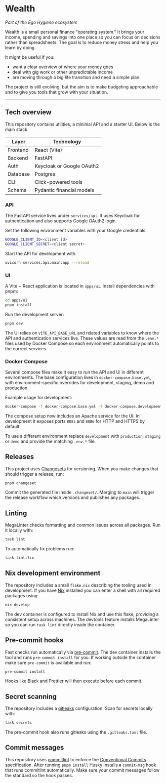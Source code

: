 # Wealth

_Part of the Ego Hygiene ecosystem_

Wealth is a small personal finance "operating system." It brings your income, spending and savings into one place so you can focus on decisions rather than spreadsheets. The goal is to reduce money stress and help you learn by doing.

It might be useful if you:

- want a clear overview of where your money goes
- deal with gig work or other unpredictable income
- are moving through a big life transition and need a simple plan

The project is still evolving, but the aim is to make budgeting approachable and to give you tools that grow with your situation.

---

## Tech overview

This repository contains utilities, a minimal API and a starter UI. Below is the main stack.

| Layer     | Technology                      |
|-----------|---------------------------------|
| Frontend  | React (Vite)                    |
| Backend   | FastAPI                         |
| Auth      | Keycloak or Google OAuth2       |
| Database  | Postgres                        |
| CLI       | Click-powered tools             |
| Schema    | Pydantic financial models       |

### API

The FastAPI service lives under `services/api`. It uses Keycloak for authentication and also supports Google OAuth2 login.

Set the following environment variables with your Google credentials:

```bash
GOOGLE_CLIENT_ID=<client id>
GOOGLE_CLIENT_SECRET=<client secret>
```

Start the API for development with:

```bash
uvicorn services.api.main:app --reload
```

### UI

A Vite + React application is located in `apps/ui`. Install dependencies with pnpm:

```sh
cd apps/ui
pnpm install
```

Run the development server:

```sh
pnpm dev
```

The UI relies on `VITE_API_BASE_URL` and related variables to know where the API
and authentication services live. These values are read from the `.env.*` files
used by Docker Compose so each environment automatically points to the correct
services.

### Docker Compose

Several compose files make it easy to run the API and UI in different environments. The base configuration lives in `docker-compose.base.yml`, with environment-specific overrides for development, staging, demo and production.

Example usage for development:

```bash
docker-compose -f docker-compose.base.yml -f docker-compose.development.yml up --build
```

The compose setup now includes an Apache service for the UI. In development it
exposes ports `8085` and `8086` for HTTP and HTTPS by default.

To use a different environment replace `development` with `production`, `staging` or `demo` and provide the matching `.env.*` file.

## Releases

This project uses [Changesets](https://github.com/changesets/changesets) for versioning. When you make changes that should trigger a release, run:

```sh
pnpm changeset
```

Commit the generated file inside `.changeset/`. Merging to `main` will trigger the release workflow which versions and publishes any packages.

## Linting

MegaLinter checks formatting and common issues across all packages. Run it locally with:

```bash
task lint
```

To automatically fix problems run:

```bash
task lint:fix
```

## Nix development environment

The repository includes a small `flake.nix` describing the tooling used in
development. If you have [Nix](https://nixos.org/) installed you can enter a
shell with all required packages using:

```bash
nix develop
```

The dev container is configured to install Nix and use this flake, providing a
consistent setup across machines. The devtools feature installs MegaLinter so
you can run `task lint` directly inside the container.

## Pre-commit hooks

Fast checks run automatically via [pre-commit](https://pre-commit.com/). The dev
container installs the tool and runs `pre-commit install` for you. If working
outside the container make sure `pre-commit` is available and run:

```bash
pre-commit install
```

Hooks like Black and Prettier will then execute before each commit.

## Secret scanning

The repository includes a [gitleaks](https://github.com/gitleaks/gitleaks)
configuration. Scan for secrets locally with:

```bash
task secrets
```

The pre-commit hook also runs gitleaks using the `.gitleaks.toml` file.

## Commit messages

This repository uses [commitlint](https://commitlint.js.org/) to enforce the
[Conventional Commits](https://www.conventionalcommits.org/) specification.
After running `pnpm install` Husky installs a `commit-msg` hook that runs
commitlint automatically. Make sure your commit messages follow the standard so
the hook passes.


